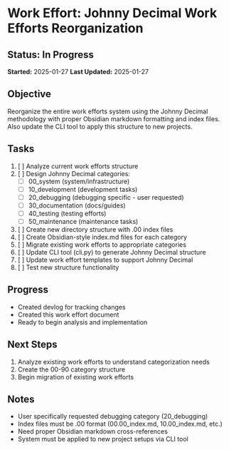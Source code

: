 # Work Effort: Johnny Decimal Work Efforts Reorganization

## Status: In Progress
**Started:** 2025-01-27
**Last Updated:** 2025-01-27

## Objective
Reorganize the entire work efforts system using the Johnny Decimal methodology with proper Obsidian markdown formatting and index files. Also update the CLI tool to apply this structure to new projects.

## Tasks
1. [ ] Analyze current work efforts structure
2. [ ] Design Johnny Decimal categories:
   - [ ] 00_system (system/infrastructure)
   - [ ] 10_development (development tasks)
   - [ ] 20_debugging (debugging specific - user requested)
   - [ ] 30_documentation (docs/guides)
   - [ ] 40_testing (testing efforts)
   - [ ] 50_maintenance (maintenance tasks)
3. [ ] Create new directory structure with .00 index files
4. [ ] Create Obsidian-style index.md files for each category
5. [ ] Migrate existing work efforts to appropriate categories
6. [ ] Update CLI tool (cli.py) to generate Johnny Decimal structure
7. [ ] Update work effort templates to support Johnny Decimal
8. [ ] Test new structure functionality

## Progress
- Created devlog for tracking changes
- Created this work effort document
- Ready to begin analysis and implementation

## Next Steps
1. Analyze existing work efforts to understand categorization needs
2. Create the 00-90 category structure
3. Begin migration of existing work efforts

## Notes
- User specifically requested debugging category (20_debugging)
- Index files must be .00 format (00.00_index.md, 10.00_index.md, etc.)
- Need proper Obsidian markdown cross-references
- System must be applied to new project setups via CLI tool